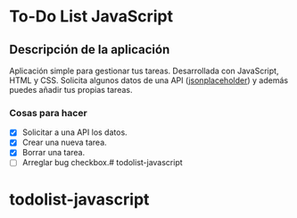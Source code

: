 # To-Do List JavaScript

## Descripción de la aplicación
Aplicación simple para gestionar tus tareas. Desarrollada con JavaScript, HTML y CSS.
Solicita algunos datos de una API ([jsonplaceholder](https://jsonplaceholder.typicode.com/)) y  además puedes añadir tus propias tareas.

### Cosas para hacer
- [x] Solicitar a una API los datos.
- [x] Crear una nueva tarea.
- [x] Borrar una tarea.
- [ ] Arreglar bug checkbox.# todolist-javascript
# todolist-javascript
